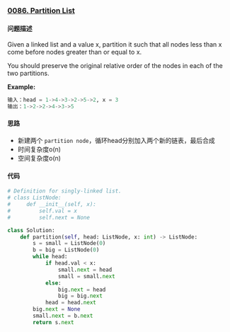 ### [0086. Partition List](https://leetcode-cn.com/problems/partition-list/)

#### 问题描述
Given a linked list and a value x, partition it such that all nodes less than x come before nodes greater than or equal to x.

You should preserve the original relative order of the nodes in each of the two partitions.

**Example:**
```python
输入：head = 1->4->3->2->5->2, x = 3
输出：1->2->2->4->3->5
```

#### 思路
- 新建两个 `partition node`，循环head分别加入两个新的链表，最后合成
- 时间复杂度o(n)
- 空间复杂度o(n)

#### 代码

```python
# Definition for singly-linked list.
# class ListNode:
#     def __init__(self, x):
#         self.val = x
#         self.next = None

class Solution:
    def partition(self, head: ListNode, x: int) -> ListNode:
        s = small = ListNode(0)
        b = big = ListNode(0)
        while head:
            if head.val < x:
                small.next = head
                small = small.next
            else:
                big.next = head
                big = big.next
            head = head.next
        big.next = None
        small.next = b.next
        return s.next

```
